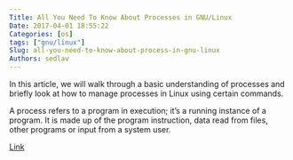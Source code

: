 ```yaml
---
Title: All You Need To Know About Processes in GNU/Linux
Date: 2017-04-01 18:55:22
Categories: [os]
tags: ["gnu/linux"]
Slug: all-you-need-to-know-about-process-in-gnu-linux
Authors: sedlav
---
```


In this article, we will walk through a basic understanding of processes and briefly look at how to manage processes in Linux using certain commands.

A process refers to a program in execution; it’s a running instance of a program. It is made up of the program instruction, data read from files, other programs or input from a system user.

[Link](http://www.tecmint.com/linux-process-management/)
